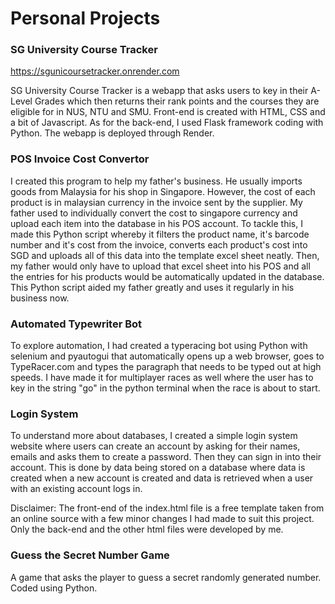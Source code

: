 # Personal Projects

### SG University Course Tracker
https://sgunicoursetracker.onrender.com

SG University Course Tracker is a webapp that asks users to key in their A-Level Grades which then returns their rank points and the courses they are eligible for in NUS, NTU and SMU. Front-end is created with HTML, CSS and a bit of Javascript. As for the back-end, I used Flask framework coding with Python. The webapp is deployed through Render.

### POS Invoice Cost Convertor
I created this program to help my father's business. He usually imports goods from Malaysia for his shop in Singapore. However, the cost of each product is in malaysian currency in the invoice sent by the supplier. My father used to individually convert the cost to singapore currency and upload each item into the database in his POS account. To tackle this, I made this Python script whereby it filters the product name, it's barcode number and it's cost from the invoice, converts each product's cost into SGD and uploads all of this data into the template excel sheet neatly. Then, my father would only have to upload that excel sheet into his POS and all the entries for his products would be automatically updated in the database. This Python script aided my father greatly and uses it regularly in his business now.

### Automated Typewriter Bot
To explore automation, I had created a typeracing bot using Python with selenium and pyautogui that automatically opens up a web browser, goes to TypeRacer.com and types the paragraph that needs to be typed out at high speeds. I have made it for multiplayer races as well where the user has to key in the string "go" in the python terminal when the race is about to start.

### Login System
To understand more about databases, I created a simple login system website where users can create an account by asking for their names, emails and asks them to create a password. Then they can sign in into their account. This is done by data being stored on a database where data is created when a new account is created and data is retrieved when a user with an existing account logs in.

Disclaimer: The front-end of the index.html file is a free template taken from an online source with a few minor changes I had made to suit this project. Only the back-end and the other html files were developed by me.

### Guess the Secret Number Game
A game that asks the player to guess a secret randomly generated number. Coded using Python.
